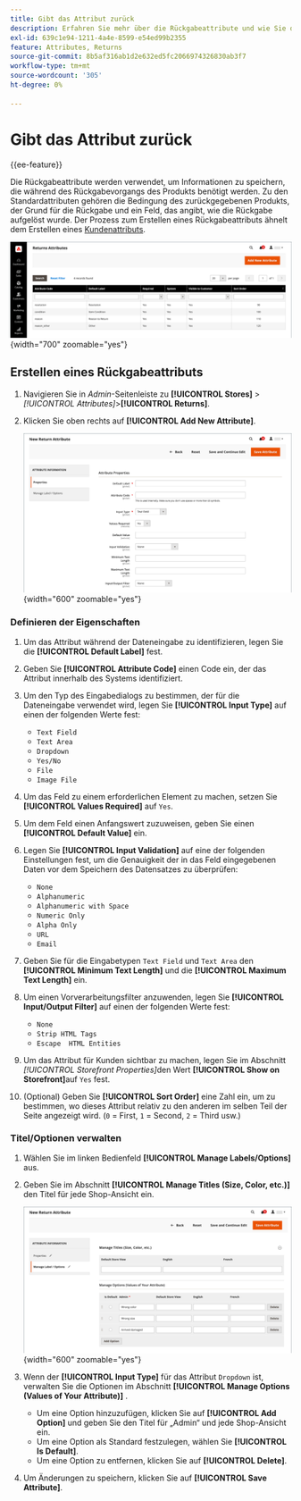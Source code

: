 ```yaml
---
title: Gibt das Attribut zurück
description: Erfahren Sie mehr über die Rückgabeattribute und wie Sie die Attribute erstellen, die für die Verarbeitung von Rückgaben in Ihrem Store erforderlich sind.
exl-id: 639c1e94-1211-4a4e-8599-e54ed99b2355
feature: Attributes, Returns
source-git-commit: 8b5af316ab1d2e632ed5fc2066974326830ab3f7
workflow-type: tm+mt
source-wordcount: '305'
ht-degree: 0%

---
```


# Gibt das Attribut zurück

{{ee-feature}}

Die Rückgabeattribute werden verwendet, um Informationen zu speichern, die während des Rückgabevorgangs des Produkts benötigt werden. Zu den Standardattributen gehören die Bedingung des zurückgegebenen Produkts, der Grund für die Rückgabe und ein Feld, das angibt, wie die Rückgabe aufgelöst wurde. Der Prozess zum Erstellen eines Rückgabeattributs ähnelt dem Erstellen eines [Kundenattributs](../customers/attribute-properties.md).

![Admin - Gibt Attribute zurück](./assets/attribute-returns.png){width="700" zoomable="yes"}

## Erstellen eines Rückgabeattributs

1. Navigieren Sie in _Admin_-Seitenleiste zu **[!UICONTROL Stores]** > _[!UICONTROL Attributes]_>**[!UICONTROL Returns]**.

1. Klicken Sie oben rechts auf **[!UICONTROL Add New Attribute]**.

   ![Neue Rückgabe - Attributeigenschaften](./assets/attribute-returns-new-properties.png){width="600" zoomable="yes"}

### Definieren der Eigenschaften

1. Um das Attribut während der Dateneingabe zu identifizieren, legen Sie die **[!UICONTROL Default Label]** fest.

1. Geben Sie **[!UICONTROL Attribute Code]** einen Code ein, der das Attribut innerhalb des Systems identifiziert.

1. Um den Typ des Eingabedialogs zu bestimmen, der für die Dateneingabe verwendet wird, legen Sie **[!UICONTROL Input Type]** auf einen der folgenden Werte fest:

   - `Text Field`
   - `Text Area`
   - `Dropdown`
   - `Yes/No`
   - `File`
   - `Image File`

1. Um das Feld zu einem erforderlichen Element zu machen, setzen Sie **[!UICONTROL Values Required]** auf `Yes`.

1. Um dem Feld einen Anfangswert zuzuweisen, geben Sie einen **[!UICONTROL Default Value]** ein.

1. Legen Sie **[!UICONTROL Input Validation]** auf eine der folgenden Einstellungen fest, um die Genauigkeit der in das Feld eingegebenen Daten vor dem Speichern des Datensatzes zu überprüfen:

   - `None`
   - `Alphanumeric`
   - `Alphanumeric with Space`
   - `Numeric Only`
   - `Alpha Only`
   - `URL`
   - `Email`

1. Geben Sie für die Eingabetypen `Text Field` und `Text Area` den **[!UICONTROL Minimum Text Length]** und die **[!UICONTROL Maximum Text Length]** ein.

1. Um einen Vorverarbeitungsfilter anzuwenden, legen Sie **[!UICONTROL Input/Output Filter]** auf einen der folgenden Werte fest:

   - `None`
   - `Strip HTML Tags`
   - `Escape  HTML Entities`

1. Um das Attribut für Kunden sichtbar zu machen, legen Sie im Abschnitt _[!UICONTROL Storefront Properties]_&#x200B;den Wert **[!UICONTROL Show on Storefront]**&#x200B;auf `Yes` fest.

1. (Optional) Geben Sie **[!UICONTROL Sort Order]** eine Zahl ein, um zu bestimmen, wo dieses Attribut relativ zu den anderen im selben Teil der Seite angezeigt wird. (`0` = First, `1` = Second, `2` = Third usw.)

### Titel/Optionen verwalten

1. Wählen Sie im linken Bedienfeld **[!UICONTROL Manage Labels/Options]** aus.

1. Geben Sie im Abschnitt **[!UICONTROL Manage Titles (Size, Color, etc.)]** den Titel für jede Shop-Ansicht ein.

   ![Kennzeichnungen verwalten](./assets/return-attributes.png){width="600" zoomable="yes"}

1. Wenn der **[!UICONTROL Input Type]** für das Attribut `Dropdown` ist, verwalten Sie die Optionen im Abschnitt **[!UICONTROL Manage Options (Values of Your Attribute)]** .

   - Um eine Option hinzuzufügen, klicken Sie auf **[!UICONTROL Add Option]** und geben Sie den Titel für „Admin“ und jede Shop-Ansicht ein.
   - Um eine Option als Standard festzulegen, wählen Sie **[!UICONTROL Is Default]**.
   - Um eine Option zu entfernen, klicken Sie auf **[!UICONTROL Delete]**.

1. Um Änderungen zu speichern, klicken Sie auf **[!UICONTROL Save Attribute]**.
